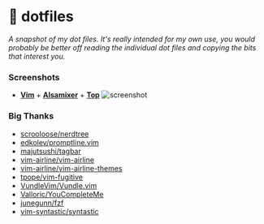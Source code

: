 # :wrench: dotfiles
_A snapshot of my dot files. It's really intended for my own use, you would probably be better off reading the individual dot files and copying the bits that interest you._

### Screenshots
+ [**Vim**](https://www.vim.org/) + [**Alsamixer**](https://www.alsa-project.org/) + [**Top**](http://man7.org/linux/man-pages/man1/top.1.html)
![screenshot](https://i.imgur.com/ht8B7w2.png)

### Big Thanks
+ [scrooloose/nerdtree](https://github.com/scrooloose/nerdtree)
+ [edkolev/promptline.vim](https://github.com/edkolev/promptline.vim)
+ [majutsushi/tagbar](https://github.com/majutsushi/tagbar)
+ [vim-airline/vim-airline](https://github.com/vim-airline/vim-airline)
+ [vim-airline/vim-airline-themes](https://github.com/vim-airline/vim-airline-themes)
+ [tpope/vim-fugitive](https://github.com/tpope/vim-fugitive)
+ [VundleVim/Vundle.vim](https://github.com/VundleVim/Vundle.vim)
+ [Valloric/YouCompleteMe](https://github.com/Valloric/YouCompleteMe)
+ [junegunn/fzf](https://github.com/junegunn/fzf)
+ [vim-syntastic/syntastic](https://github.com/vim-syntastic/syntastic)
